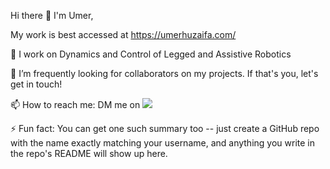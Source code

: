 Hi there 👋 I'm Umer,

My work is best accessed at https://umerhuzaifa.com/

🔭 I work on Dynamics and Control of Legged and Assistive Robotics

👯 I’m frequently looking for collaborators on my projects. If that's you, let's get in touch!

📫 How to reach me: DM me on <a href="https://linkedin.com/in/uhuzaifa"> <img src="https://drive.google.com/file/d/18JVtVNxnfidAumpgvdZatH-4DE8szKTN/view"> </a>

⚡ Fun fact: You can get one such summary too -- just create a GitHub repo with the name exactly matching your username, and anything you write in the repo's README will show up here.
